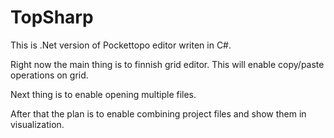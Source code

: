 # TopSharp
This is .Net version of Pockettopo editor writen in C#.

Right now the main thing is to finnish grid editor. This will enable copy/paste operations on grid.

Next thing is to enable opening multiple files. 

After that the plan is to enable combining project files and show them in visualization.
